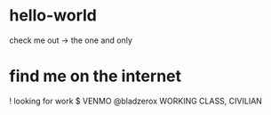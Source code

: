 # hello-world
check me out
-> the one and only
# find me on the internet
! looking for work
$ VENMO @bladzerox
WORKING CLASS, CIVILIAN
